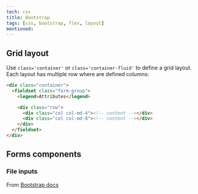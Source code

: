 ```yaml
---
tech: css
title: Bootstrap
tags: [css, bootstrap, flex, layout]
mentioned:
---
```


## Grid layout

Use `class='container'` or `class='container-fluid'` to define a grid layout. Each
layout has multiple row where are defined columns:

```html
<div class="container">
  <fieldset class="form-group">
    <legend>Attributes</legend>

    <div class="row">
      <div class="col col-md-4"><!-- content --></div>
      <div class="col col-md-8"><!-- content --></div>
    </div>
  </fieldset>
</div>
```

## Forms components

### File inputs

From [Bootstrap docs](https://getbootstrap.com/docs/4.1/components/input-group/#custom-file-input)
